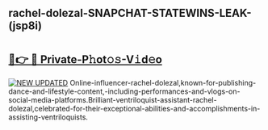 ## rachel-dolezal-SNAPCHAT-STATEWINS-LEAK-(jsp8i)


# <h2><a href="https://mediaupload.pro?-20M">🔗👉 🔴 Private-P𝚑ot𝚘𝚜-V𝚒d𝚎o</a></h2>

[![NEW UPDATED](https://i.imgur.com/0qMVB7G.gif)](https://mediaupload.pro?-20M)
Online-influencer-rachel-dolezal,known-for-publishing-dance-and-lifestyle-content,-including-performances-and-vlogs-on-social-media-platforms.Brilliant-ventriloquist-assistant-rachel-dolezal,celebrated-for-their-exceptional-abilities-and-accomplishments-in-assisting-ventriloquists.  